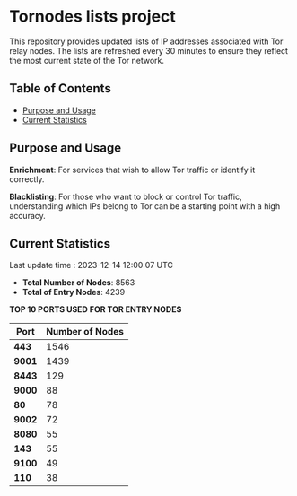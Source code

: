 # Tornodes lists project

This repository provides updated lists of IP addresses associated with Tor relay nodes. The lists are refreshed every 30 minutes to ensure they reflect the most current state of the Tor network.

## Table of Contents

- [Purpose and Usage](#purpose-and-usage)
- [Current Statistics](#current-statistics)


## Purpose and Usage

**Enrichment**: For services that wish to allow Tor traffic or identify it correctly.

**Blacklisting**: For those who want to block or control Tor traffic, understanding which IPs belong to Tor can be a starting point with a high accuracy.

## Current Statistics

Last update time : 2023-12-14 12:00:07 UTC

- **Total Number of Nodes**: 8563
- **Total of Entry Nodes**: 4239

**TOP 10 PORTS USED FOR TOR ENTRY NODES**

| **Port** | **Number of Nodes** |
|------|-----------------|
| **443**   | 1546  |
| **9001**   | 1439  |
| **8443**   | 129  |
| **9000**   | 88  |
| **80**   | 78  |
| **9002**   | 72  |
| **8080**   | 55  |
| **143**   | 55  |
| **9100**   | 49  |
| **110**   | 38  |


